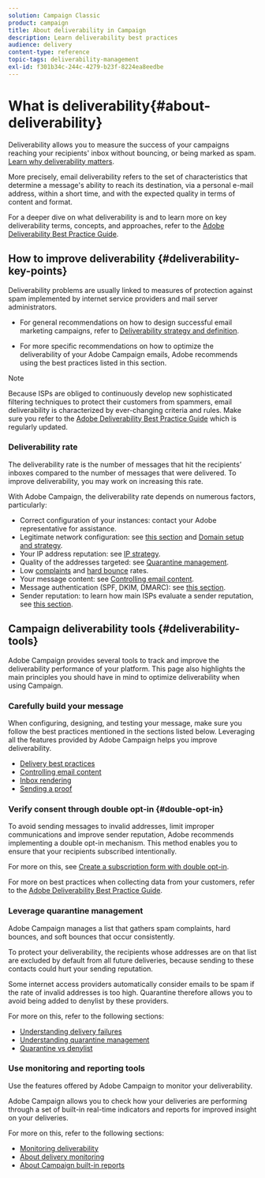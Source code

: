 ```yaml
---
solution: Campaign Classic
product: campaign
title: About deliverability in Campaign
description: Learn deliverability best practices
audience: delivery
content-type: reference
topic-tags: deliverability-management
exl-id: f301b34c-244c-4279-b23f-8224ea8eedbe
---
```

# What is deliverability{#about-deliverability}

Deliverability allows you to measure the success of your campaigns reaching your recipients' inbox without bouncing, or being marked as spam. [Learn why deliverability matters](https://experienceleague.adobe.com/docs/deliverability-learn/deliverability-best-practice-guide/deliverability-strategy-and-definition.html#why-deliverability-matters). 

More precisely, email deliverability refers to the set of characteristics that determine a message's ability to reach its destination, via a personal e-mail address, within a short time, and with the expected quality in terms of content and format.

For a deeper dive on what deliverability is and to learn more on key deliverability terms, concepts, and approaches, refer to the [Adobe Deliverability Best Practice Guide](https://experienceleague.adobe.com/docs/deliverability-learn/deliverability-best-practice-guide/introduction.html).

## How to improve deliverability {#deliverability-key-points}

Deliverability problems are usually linked to measures of protection against spam implemented by internet service providers and mail server administrators.

* For general recommendations on how to design successful email marketing campaigns, refer to [Deliverability strategy and definition](https://experienceleague.adobe.com/docs/deliverability-learn/deliverability-best-practice-guide/deliverability-strategy-and-definition.html).

* For more specific recommendations on how to optimize the deliverability of your Adobe Campaign emails, Adobe recommends using the best practices listed in this section.

>[!NOTE]
>
>Because ISPs are obliged to continuously develop new sophisticated filtering techniques to protect their customers from spammers, email deliverability is characterized by ever-changing criteria and rules. Make sure you refer to the [Adobe Deliverability Best Practice Guide](https://experienceleague.adobe.com/docs/deliverability-learn/deliverability-best-practice-guide/introduction.html) which is regularly updated.

### Deliverability rate

The deliverability rate is the number of messages that hit the recipients’ inboxes compared to the number of messages that were delivered. To improve deliverability, you may work on increasing this rate.

With Adobe Campaign, the deliverability rate depends on numerous factors, particularly:

* Correct configuration of your instances: contact your Adobe representative for assistance.
* Legitimate network configuration: see [this section](../../delivery/using/optimize-delivery.md#network-config) and [Domain setup and strategy](https://experienceleague.adobe.com/docs/deliverability-learn/deliverability-best-practice-guide/transition-process/infrastructure.html#domain-setup-and-strategy).
* Your IP address reputation: see [IP strategy](https://experienceleague.adobe.com/docs/deliverability-learn/deliverability-best-practice-guide/transition-process/infrastructure.html#ip-strategy).
* Quality of the addresses targeted: see [Quarantine management](../../delivery/using/optimize-delivery.md#quarantine-management).
* Low [complaints](https://experienceleague.adobe.com/docs/deliverability-learn/deliverability-best-practice-guide/metrics-for-deliverability/complaints.html) and [hard bounce](https://experienceleague.adobe.com/docs/deliverability-learn/deliverability-best-practice-guide/metrics-for-deliverability/bounces.html#hard-bounces) rates.
* Your message content: see [Controlling email content](../../delivery/using/control-message-content.md).
* Message authentication (SPF, DKIM, DMARC): see [this section](https://experienceleague.adobe.com/docs/deliverability-learn/deliverability-best-practice-guide/transition-process/infrastructure.html#authentication).
* Sender reputation: to learn how main ISPs evaluate a sender reputation, see [this section](https://experienceleague.adobe.com/docs/deliverability-learn/deliverability-best-practice-guide/internet-service-provider-specifics/overview.html).

## Campaign deliverability tools {#deliverability-tools}

<!--Adobe Campaign provides a number of tools designed to ensure optimal deliverability.-->
Adobe Campaign provides several tools to track and improve the deliverability performance of your platform. This page also highlights the main principles you should have in mind to optimize deliverability when using Campaign.

### Carefully build your message

When configuring, designing, and testing your message, make sure you follow the best practices mentioned in the sections listed below. Leveraging all the features provided by Adobe Campaign helps you improve deliverability.

* [Delivery best practices](../../delivery/using/delivery-best-practices.md)
* [Controlling email content](../../delivery/using/control-message-content.md)
* [Inbox rendering](../../delivery/using/inbox-rendering.md)
* [Sending a proof](../../delivery/using/steps-validating-the-delivery.md#sending-a-proof)

### Verify consent through double opt-in {#double-opt-in}

To avoid sending messages to invalid addresses, limit improper communications and improve sender reputation, Adobe recommends implementing a double opt-in mechanism. This method enables you to ensure that your recipients subscribed intentionally.

For more on this, see [Create a subscription form with double opt-in](../../web/using/use-cases--web-forms.md#create-a-subscription--form-with-double-opt-in).

For more on best practices when collecting data from your customers, refer to the [Adobe Deliverability Best Practice Guide](https://experienceleague.adobe.com/docs/deliverability-learn/deliverability-best-practice-guide/first-impressions/address-collection-and-list-growth.html#data-quality-and-hygiene).

### Leverage quarantine management

Adobe Campaign manages a list that gathers spam complaints, hard bounces, and soft bounces that occur consistently.

To protect your deliverability, the recipients whose addresses are on that list are excluded by default from all future deliveries, because sending to these contacts could hurt your sending reputation.

Some internet access providers automatically consider emails to be spam if the rate of invalid addresses is too high. Quarantine therefore allows you to avoid being added to denylist by these providers.

For more on this, refer to the following sections:

* [Understanding delivery failures](../../delivery/using/understanding-delivery-failures.md)
* [Understanding quarantine management](../../delivery/using/understanding-quarantine-management.md)
* [Quarantine vs denylist](../../delivery/using/understanding-quarantine-management.md#quarantine-vs-denylist)

### Use monitoring and reporting tools

Use the features offered by Adobe Campaign to monitor your deliverability.

Adobe Campaign allows you to check how your deliveries are performing through a set of built-in real-time indicators and reports for improved insight on your deliveries.

For more on this, refer to the following sections:

* [Monitoring deliverability](../../delivery/using/monitoring-deliverability.md)
* [About delivery monitoring](../../delivery/using/about-delivery-monitoring.md)
* [About Campaign built-in reports](../../reporting/using/about-campaign-built-in-reports.md)

<!--TO REMOVE
## Background {#background}

Email deliverability presents a major challenge to marketers - whether they're sending a few thousand messages or several billion. One in five messages never reach the inbox, or their intended recipient.

Once relegated as a "technical issue" for the IT department, email deliverability continues to move higher on the marketing agenda. That's because savvy marketers recognize that although many of its elements are technical in nature, deliverability is ultimately a business issue with significant revenue implications.

Consider the email marketing funnel. Deliverability determines the number of messages received, which in turn impacts each subsequent stage of the funnel. Fewer emails received results in fewer opens, fewer clicks, and fewer conversions. **For companies with a large database, the difference between average and great deliverability could literally mean hundreds of thousands to millions of dollars in revenues.**

![](assets/deliverability_overview_1.png)

By settling for average (80%) deliverability, marketers are leaving significant conversions - and dollars - on the table.

What exactly is email deliverability? And how can marketers improve deliverability rates to widen the mouth of the funnel and squeeze more results from their email campaigns?

Email deliverability refers to the set of characteristics that determine a message's ability to reach its destination, via a personal e-mail address, within a short time, and with the expected quality in terms of content and format. These characteristics fall into four main categories: data quality, message and content, sending infrastructure, and reputation. Together, they form the foundation of a successful email deliverability program. This overview outlines the four fundamentals of email deliverability success and offers best practices for reaching the inbox and driving greater revenues from email marketing programs.

![](assets/deliverability_overview_2.png)-->
